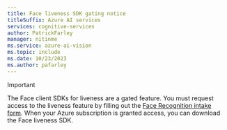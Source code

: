 ```yaml
---
title: Face liveness SDK gating notice
titleSuffix: Azure AI services
services: cognitive-services
author: PatrickFarley
manager: nitinme
ms.service: azure-ai-vision
ms.topic: include 
ms.date: 10/23/2023
ms.author: pafarley
---
```


> [!IMPORTANT]
> The Face client SDKs for liveness are a gated feature. You must request access to the liveness feature by filling out the [Face Recognition intake form](https://aka.ms/facerecognition). When your Azure subscription is granted access, you can download the Face liveness SDK. 